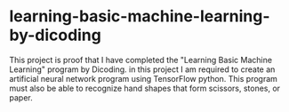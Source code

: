 # learning-basic-machine-learning-by-dicoding
This project is proof that I have completed the "Learning Basic Machine Learning" program by Dicoding. in this project I am required to create an artificial neural network program using TensorFlow python. This program must also be able to recognize hand shapes that form scissors, stones, or paper.
